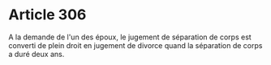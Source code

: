 # Article 306

A la demande de l'un des époux, le jugement de séparation de corps est converti de plein droit en jugement de divorce quand la séparation de corps a duré deux ans.
